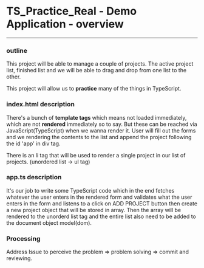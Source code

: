 # TS_Practice_Real - Demo Application - overview

<hr />

### outline

This project will be able to manage a couple of projects. The active project list, finished list and we will be able to drag and drop from one list to the other.

This project will allow us to **practice** many of the things in TypeScript.

### index.html description

There's a bunch of **template tags** which means not loaded immediately, which are not **rendered** immediately so to say. 
But these can be reached via JavaScript(TypeScript) when we wanna render it. User will fill out the forms and we rendering the contents to the list and append the project following the id 'app' in div tag.

There is an li tag that will be used to render a single project in our list of projects. (unordered list -> ul tag)

### app.ts description

It's our job to write some TypeScript code which in the end fetches whatever the user enters in the rendered form and validates what the user enters in the form and listens to a click on ADD PROJECT button then create a new project object that will be stored in array.
Then the array will be rendered to the unorderd list tag and the entire list also need to be added to the document object model(dom).

### Processing

Address Issue to perceive the problem => problem solving => commit and reviewing.
